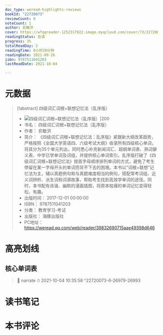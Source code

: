 ```yaml
---
doc_type: weread-highlights-reviews
bookId: "22720073"
reviewCount: 0
noteCount: 1
author: 俞敏洪
cover: https://wfqqreader-1252317822.image.myqcloud.com/cover/73/22720073/t7_22720073.jpg
readingStatus: 在读
progress: 3%
totalReadDay: 3
readingTime: 0小时20分钟
readingDate: 2021-09-26
isbn: 9787511041203
lastReadDate: 2021-10-04

---
```

# 元数据
> [!abstract] 四级词汇词根+联想记忆法（乱序版）
> - ![ 四级词汇词根+联想记忆法（乱序版）|200](https://wfqqreader-1252317822.image.myqcloud.com/cover/73/22720073/t7_22720073.jpg)
> - 书名： 四级词汇词根+联想记忆法（乱序版）
> - 作者： 俞敏洪
> - 简介： 《四级词汇词根+联想记忆法：乱序版》紧跟新大纲改革趋势，严格按照《全国大学英语四、六级考试大纲》收录所有四级核心单词，将其分为35个单元列出，同时悉心补充新闻词汇、超纲单词表、熟词僻义表、中学已学单词及词组，并提供核心单词索引。乱序版打破了《四级词汇词根+联想记忆法》按首字母顺序排列单词的方式，避免了考生停留在某一字母开头的单词而背不下去的困境。本书以“词根+联想”记忆法为主，辅以真题例句和与真题难度相当的例句，搭配常考词组、近义词辨析、派生词和词源故事，帮助考生找到高效学单词的途径。同时，本书配有诙谐、幽默的漫画插图，将原本枯燥的单词记忆变得轻松、有趣。
> - 出版时间： 2017-12-01 00:00:00
> - ISBN： 9787511041203
> - 分类： 教育学习-考试
> - 出版社： 海豚出版社
> - PC地址：https://weread.qq.com/web/reader/39832690715aae49398d646

# 高亮划线

## 核心单词表

> 📌 narrate 
> ⏱ 2021-10-04 10:35:58 ^22720073-6-26979-26993

# 读书笔记

# 本书评论

